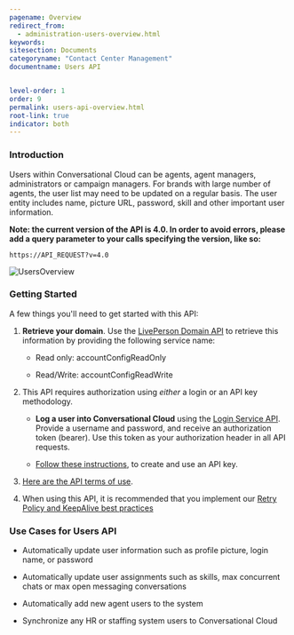 ```yaml
---
pagename: Overview
redirect_from:
  - administration-users-overview.html
keywords:
sitesection: Documents
categoryname: "Contact Center Management"
documentname: Users API


level-order: 1
order: 9
permalink: users-api-overview.html
root-link: true
indicator: both
---
```

### Introduction

Users within Conversational Cloud can be agents, agent managers, administrators or campaign managers.  For brands with large number of agents, the user list may need to be updated on a regular basis.  The user entity includes name, picture URL, password, skill and other important user information.

**Note: the current version of the API is 4.0. In order to avoid errors, please add a query parameter to your calls specifying the version, like so:**

`https://API_REQUEST?v=4.0`


![UsersOverview](img/usersoverview.png)


### Getting Started

A few things you'll need to get started with this API:

1. **Retrieve your domain**. Use the [LivePerson Domain API](agent-domain-domain-api.html) to retrieve this information by providing the following service name:

	* Read only: accountConfigReadOnly

	* Read/Write: accountConfigReadWrite

2. This API requires authorization using _either_ a login or an API key methodology.

	* **Log a user into Conversational Cloud** using the [Login Service API](login-getting-started.html). Provide a username and password, and receive an authorization token (bearer). Use this token as your authorization header in all API requests.

	* [Follow these instructions](guides-gettingstarted.html), to create and use an API key.

3. [Here are the API terms of use](https://www.liveperson.com/policies/apitou).

4. When using this API, it is recommended that you implement our [Retry Policy and KeepAlive best practices](guides-retry-policy.html)


### Use Cases for Users API

* Automatically update user information such as profile picture, login name, or password

* Automatically update user assignments such as skills, max concurrent chats or max open messaging conversations

* Automatically add new agent users to the system

* Synchronize  any HR or staffing system users to Conversational Cloud
